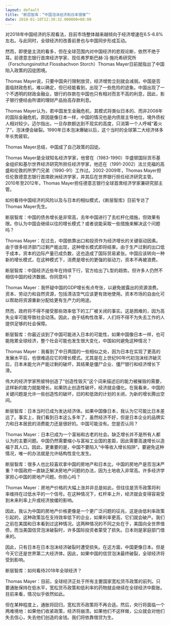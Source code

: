 ```yaml
---
layout: default
title: "断层智库：“中国泡沫经济和日本很像”"
date: 2018-01-10T12:39:32.000000+08:00
---
```


对2018年中国经济的乐观看法，目前市场整体越来越倾向于经济增速在6.5-6.8%左右。与此同时，全球经济的改善前景也与中国同步形成互动。

然而，即使是主流的看多，但在全球范围内对中国经济的悲观论断，依然不绝于耳。前德意志银行首席经济学家、现任弗罗斯巴赫·冯·施托希研究所（Forschungsinstitut Flossbachvon Storch）Thomas Mayer日前就指出了中国陷入政策的囚徒困境。

Thomas Mayer说，只要中国央行限制放贷，经济增势立刻就会减弱。中国是否面临财政危机，难以确定，但已经能看到，出现了一些危险的迹象。中国出现了一个不透明的财政金融业，银行的存款在中国也只有相对而言不高的利息，因此，影子银行便经由所谓的理财产品抬高存款利息。

Thomas Mayer认为，若中国发生金融危机，其模式将类似日本的、而非2008年的国际金融危机，原因是像日本一样，中国的情况也是内债居主导地位，境外债权人相对较少。迈尔指出，一旦存款额达到不现实的高度，只消第一个人呼喊“着火了”，泡沫便会破裂。1990年日本泡沫爆破以后，这个当时的全球第二大经济体多年长势疲软。

Thomas Mayer总结，中国成了自己政策的囚徒。

Thomas Mayer是全球知名经济学家，他曾在（1983-1990）华盛顿国际货币基金组织和基尔世界经济研究所担任经济学家，他还在（1991-2002）法兰克福的高盛和伦敦的所罗门兄弟（1990-91）工作过。2002-2009年，Thomas Mayer担任伦敦德意志银行首席欧洲经济学家，并其后在世界银行担任经济研究主管。2010年至2012年，Thomas Mayer担任德意志银行全球首席经济学家兼研究部主管。

如何看待中国经济的风险以及与日本的相似模式，《断层智库》日前专访了Thomas Mayer先生。

断层智库：中国的债务增长是非常高，去年中国进行了去杠杆化措施，但效果有限。你认为中国会继续以往的增长模式？或者说能采取一些措施来解决这个问题吗？

Thomas Mayer：在过去，中国依靠出口和投资作为经济增长的关键驱动因素。由于很多经济部门过剩产能出现，这种增长模式即将结束。由于生产过剩的出口低于成本，资本的边际产量已成负数，这也造成了国际贸易紧张。中国应该转向一种新的增长模式，在这种模式下，消费是增长的更强的驱动力，资本不再被浪费。

断层智库：中国经济近些年在持续下行，官方给出了L型的趋势。但许多人仍然不相信中国的经济数据。你同意吗？

Thomas Mayer：我怀疑中国的GDP增长有点夸张，以避免披露出的资源浪费。资本、劳动力和自然资源，包括清洁空气应该更有效地使用。资本市场的自由化可以帮助将资源重新分配给更有生产力的用途。

然而，政府将不得不接受那些效率低下的工厂被关闭的事实。这是困难的，因为高失业率可能导致社会动荡。因此，由于结构性改革，人们将不得不为失去工作的人提供足够的社会保障。

断层智库：你最近谈到了中国可能进入日本的可能性，如果中国像日本一样，也可能拖累全球经济，整个社会可能也发生很大变化，中国如何避免这种情况？

Thomas Mayer：我看到了中日两国的一些相似之处，因为日本在实现了更高的发展水平后，也很难适应它的增长模式。尤其是在上世纪90年代初泡沫经济破灭后，日本未能允许产能过剩的破坏，其结果是僵尸企业、僵尸银行和经济增长下滑。

伟大的经济学家熊彼特创造了“创造性毁灭”这个词来描述旧的能力被摧毁的需要，这样新的能力就能增长。如果防止创造性破坏，经济就会僵化。在我看来，中国的关键问题是允许一些创造性的破坏，旧的和低效的计划的关闭，为新的增长腾出空间。

断层智库：日本当时已成为发达经济体。如果中国像日本，我认为它可能比日本差远了。事实上，我们看到日本这么多年了，虽然经济不好，但是日本企业的品牌实力和日本居民的消费能力还是很好的。中国可能没有。您是否认同？

Thomas Mayer：日本已成为一个富裕和古老的社会。缺乏增长并不是所有人都认为的主要问题。中国仍然需要缩小与富裕工业国的差距，因此需要高速增长以造福于其人口。因此，更重要的是，中国不要陷入“中等收入增长陷阱”。要避免这种情况，唯一的办法就是允许结构性变化发生。

断层智库：很多人也比较喜欢拿中国的房地产和日本比，中国的房地产是否泡沫严重？中国政府一直缺乏解决房地产问题的办法，因为土地收入非常高。许多经济学家担心中国的房地产问题。你担心吗？

Thomas Mayer：房地产价格的大幅上涨并非总是如此，但往往是货币政策将利率维持在过低水平的一个信号。在这种情况下，杠杆率上升，经济就会变得容易受到未来利率上升或经济放缓的影响。

因此，我认为中国的房地产价格更像是一个更广泛问题的征兆，这是由低利率政策引起的，这种政策旨在支持效率低下的企业，如果利率更高，它们就会破产。我们之前在美国和日本看到过这种情况。这两种情况的不同之处在于，美国向全世界借债，而当美国信贷泡沫破裂时，许多国际投资者蒙受了损失。日本则是家庭部门借来的。

因此，只有日本在日本泡沫经济破裂时遭受损失。在这方面，中国更像日本。但是今天它还是世界第二大经济体。因此，如果中国的信贷泡沫最终破裂，全球经济将受到影响。

断层智库：如何看待2018年全球经济？

Thomas Mayer：目前，全球经济正处于所有主要国家宽松货币政策的前列。只要通胀保持在低水平，宽松货币政策和低利率的药物就会继续在全球经济中膨胀。目前来看，情况似乎依然如此。

但在某种程度上，通胀将回归，宽松货币政策将不再合适。然后，央行将面临一个两难境地：如果他们收紧政策，经济将崩溃。如果他们不这样做，公众就会对他们失去信心，失去他们创造的金钱。我们将依靠借贷为生。

